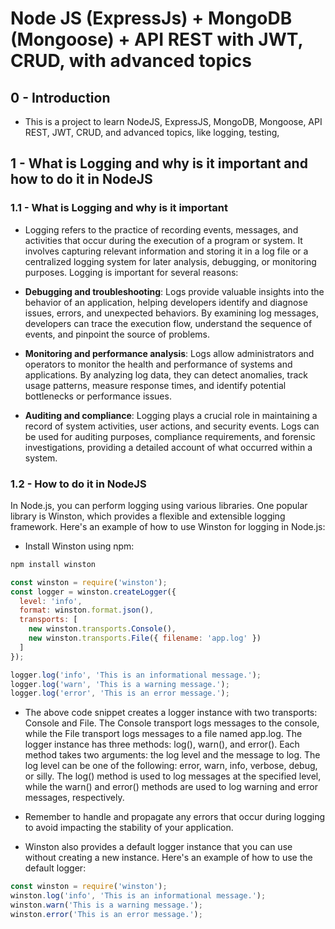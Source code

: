 # Node JS (ExpressJs) + MongoDB (Mongoose) + API REST with JWT, CRUD, with advanced topics

## 0 - Introduction

- This is a project to learn NodeJS, ExpressJS, MongoDB, Mongoose, API REST, JWT, CRUD, and advanced topics, like logging, testing, 
## 1 - What is Logging and why is it important and how to do it in NodeJS

### 1.1 - What is Logging and why is it important

- Logging refers to the practice of recording events, messages, and activities that occur during the execution of a program or system. It involves capturing relevant information and storing it in a log file or a centralized logging system for later analysis, debugging, or monitoring purposes. Logging is important for several reasons:

- **Debugging and troubleshooting**: Logs provide valuable insights into the behavior of an application, helping developers identify and diagnose issues, errors, and unexpected behaviors. By examining log messages, developers can trace the execution flow, understand the sequence of events, and pinpoint the source of problems.

- **Monitoring and performance analysis**: Logs allow administrators and operators to monitor the health and performance of systems and applications. By analyzing log data, they can detect anomalies, track usage patterns, measure response times, and identify potential bottlenecks or performance issues.

- **Auditing and compliance**: Logging plays a crucial role in maintaining a record of system activities, user actions, and security events. Logs can be used for auditing purposes, compliance requirements, and forensic investigations, providing a detailed account of what occurred within a system.

### 1.2 - How to do it in NodeJS

In Node.js, you can perform logging using various libraries. One popular library is Winston, which provides a flexible and extensible logging framework. Here's an example of how to use Winston for logging in Node.js:

- Install Winston using npm:

```bash
npm install winston
```

```javascript
const winston = require('winston');
const logger = winston.createLogger({
  level: 'info',
  format: winston.format.json(),
  transports: [
    new winston.transports.Console(),
    new winston.transports.File({ filename: 'app.log' })
  ]
});

logger.log('info', 'This is an informational message.');
logger.log('warn', 'This is a warning message.');
logger.log('error', 'This is an error message.');
```

- The above code snippet creates a logger instance with two transports: Console and File. The Console transport logs messages to the console, while the File transport logs messages to a file named app.log. The logger instance has three methods: log(), warn(), and error(). Each method takes two arguments: the log level and the message to log. The log level can be one of the following: error, warn, info, verbose, debug, or silly. The log() method is used to log messages at the specified level, while the warn() and error() methods are used to log warning and error messages, respectively.

- Remember to handle and propagate any errors that occur during logging to avoid impacting the stability of your application.

- Winston also provides a default logger instance that you can use without creating a new instance. Here's an example of how to use the default logger:

```javascript
const winston = require('winston');
winston.log('info', 'This is an informational message.');
winston.warn('This is a warning message.');
winston.error('This is an error message.');
```










